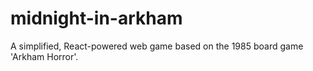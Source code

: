 # midnight-in-arkham
A simplified, React-powered web game based on the 1985 board game 'Arkham Horror'.
